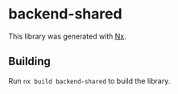 # backend-shared

This library was generated with [Nx](https://nx.dev).

## Building

Run `nx build backend-shared` to build the library.

